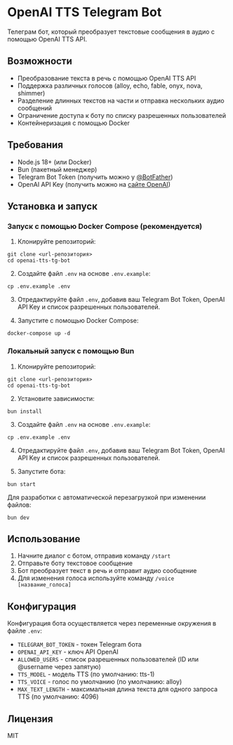 # OpenAI TTS Telegram Bot

Телеграм бот, который преобразует текстовые сообщения в аудио с помощью OpenAI TTS API.

## Возможности

- Преобразование текста в речь с помощью OpenAI TTS API
- Поддержка различных голосов (alloy, echo, fable, onyx, nova, shimmer)
- Разделение длинных текстов на части и отправка нескольких аудио сообщений
- Ограничение доступа к боту по списку разрешенных пользователей
- Контейнеризация с помощью Docker

## Требования

- Node.js 18+ (или Docker)
- Bun (пакетный менеджер)
- Telegram Bot Token (получить можно у [@BotFather](https://t.me/BotFather))
- OpenAI API Key (получить можно на [сайте OpenAI](https://platform.openai.com/api-keys))

## Установка и запуск

### Запуск с помощью Docker Compose (рекомендуется)

1. Клонируйте репозиторий:

```
git clone <url-репозитория>
cd openai-tts-tg-bot
```

2. Создайте файл `.env` на основе `.env.example`:

```
cp .env.example .env
```

3. Отредактируйте файл `.env`, добавив ваш Telegram Bot Token, OpenAI API Key и список разрешенных пользователей.

4. Запустите с помощью Docker Compose:

```
docker-compose up -d
```

### Локальный запуск с помощью Bun

1. Клонируйте репозиторий:

```
git clone <url-репозитория>
cd openai-tts-tg-bot
```

2. Установите зависимости:

```
bun install
```

3. Создайте файл `.env` на основе `.env.example`:

```
cp .env.example .env
```

4. Отредактируйте файл `.env`, добавив ваш Telegram Bot Token, OpenAI API Key и список разрешенных пользователей.

5. Запустите бота:

```
bun start
```

Для разработки с автоматической перезагрузкой при изменении файлов:

```
bun dev
```

## Использование

1. Начните диалог с ботом, отправив команду `/start`
2. Отправьте боту текстовое сообщение
3. Бот преобразует текст в речь и отправит аудио сообщение
4. Для изменения голоса используйте команду `/voice [название_голоса]`

## Конфигурация

Конфигурация бота осуществляется через переменные окружения в файле `.env`:

- `TELEGRAM_BOT_TOKEN` - токен Telegram бота
- `OPENAI_API_KEY` - ключ API OpenAI
- `ALLOWED_USERS` - список разрешенных пользователей (ID или @username через запятую)
- `TTS_MODEL` - модель TTS (по умолчанию: tts-1)
- `TTS_VOICE` - голос по умолчанию (по умолчанию: alloy)
- `MAX_TEXT_LENGTH` - максимальная длина текста для одного запроса TTS (по умолчанию: 4096)

## Лицензия

MIT
